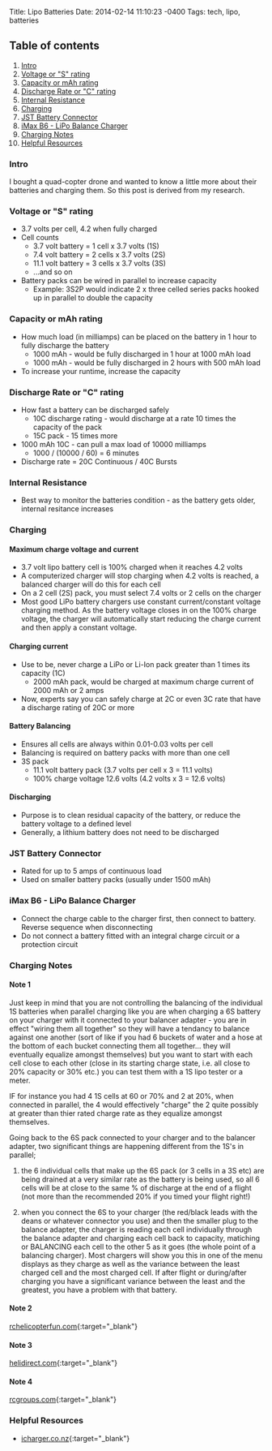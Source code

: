 Title: Lipo Batteries
Date: 2014-02-14 11:10:23 -0400
Tags: tech, lipo, batteries

## Table of contents
1. [Intro](#intro)
2. [Voltage or "S" rating](#voltage)
3. [Capacity or mAh rating](#capactiy)
4. [Discharge Rate or "C" rating](#discharge)
5. [Internal Resistance](#resistance)
6. [Charging](#charging)
7. [JST Battery Connector](#connector)
8. [iMax B6 - LiPo Balance Charger](#charger)
9. [Charging Notes](#charging_notes)
10. [Helpful Resources](#resources)

### Intro <a name="intro"></a>

<!-- PELICAN_BEGIN_SUMMARY -->
I bought a quad-copter drone and wanted to know a little more about their batteries and charging them.  So this post is derived from my research.
<!-- PELICAN_END_SUMMARY -->

### Voltage or "S" rating <a name="voltage"></a>

* 3.7 volts per cell, 4.2 when fully charged
* Cell counts
    * 3.7 volt battery = 1 cell x 3.7 volts (1S)
    * 7.4 volt battery = 2 cells x 3.7 volts (2S)
    * 11.1 volt battery = 3 cells x 3.7 volts (3S)
    * ...and so on
* Battery packs can be wired in parallel to increase capacity
    * Example: 3S2P would indicate 2 x three celled series packs hooked up in parallel to double the capacity

### Capacity or mAh rating <a name="capacity"></a>

* How much load (in milliamps) can be placed on the battery in 1 hour to fully discharge the battery
    * 1000 mAh - would be fully discharged in 1 hour at 1000 mAh load
    * 1000 mAh - would be fully discharged in 2 hours with 500 mAh load
* To increase your runtime, increase the capacity

### Discharge Rate or "C" rating <a name="discharge"></a>

* How fast a battery can be discharged safely
    * 10C discharge rating - would discharge at a rate 10 times the capacity of the pack
    * 15C pack - 15 times more
* 1000 mAh 10C - can pull a max load of 10000 milliamps
    * 1000 / (10000 / 60) = 6 minutes
* Discharge rate = 20C Continuous / 40C Bursts

### Internal Resistance <a name="resistance"></a>

* Best way to monitor the batteries condition - as the battery gets older, internal resitance increases

### Charging <a name="charging"></a>

#### Maximum charge voltage and current

* 3.7 volt lipo battery cell is 100% charged when it reaches 4.2 volts
* A computerized charger will stop charging when 4.2 volts is reached, a balanced charger will do this for each cell
* On a 2 cell (2S) pack, you must select 7.4 volts or 2 cells on the charger
* Most good LiPo battery chargers use constant current/constant voltage charging method.  As the battery voltage closes in on the 100% charge voltage, the charger will automatically start reducing the charge current and then apply a constant voltage.

#### Charging current

* Use to be, never charge a LiPo or Li-Ion pack greater than 1 times its capacity (1C)
    * 2000 mAh pack, would be charged at maximum charge current of 2000 mAh or 2 amps
* Now, experts say you can safely charge at 2C or even 3C rate that have a discharge rating of 20C or more

#### Battery Balancing

* Ensures all cells are always within 0.01-0.03 volts per cell
* Balancing is required on battery packs with more than one cell
* 3S pack
    * 11.1 volt battery pack (3.7 volts per cell x 3 = 11.1 volts)
    * 100% charge voltage 12.6 volts (4.2 volts x 3 = 12.6 volts)

#### Discharging

* Purpose is to clean residual capacity of the battery, or reduce the battery voltage to a defined level
* Generally, a lithium battery does not need to be discharged

### JST Battery Connector <a name="connector"></a>

* Rated for up to 5 amps of continuous load
* Used on smaller battery packs (usually under 1500 mAh)

### iMax B6 - LiPo Balance Charger <a name="charger"></a>

* Connect the charge cable to the charger first, then connect to battery.  Reverse sequence when disconnecting
* Do not connect a battery fitted with an integral charge circuit or a protection circuit

### Charging Notes <a name="charging_notes"></a>

#### Note 1

Just keep in mind that you are not controlling the balancing of the individual 1S batteries when parallel charging like you are when charging a 6S battery on your charger with it connected to your balancer adapter - you are in effect "wiring them all together" so they will have a tendancy to balance against one another (sort of like if you had 6 buckets of water and a hose at the bottom of each bucket connecting them all together... they will eventually equalize amongst themselves) but you want to start with each cell close to each other (close in its starting charge state, i.e. all close to 20% capacity or 30% etc.) you can test them with a 1S lipo tester or a meter. 

IF for instance you had 4 1S cells at 60 or 70% and 2 at 20%, when connected in parallel, the 4 would effectively "charge" the 2 quite possibly at greater than thier rated charge rate as they equalize amongst themselves.

Going back to the 6S pack connected to your charger and to the balancer adapter, two significant things are happening different from the 1S's in parallel;

1. the 6 individual cells that make up the 6S pack (or 3 cells in a 3S etc) are being drained at a very similar rate as the battery is being used, so all 6 cells will be at close to the same % of discharge at the end of a flight (not more than the recommended 20% if you timed your flight right!)

2. when you connect the 6S to your charger (the red/black leads with the deans or whatever connector you use) and then the smaller plug to the balance adapter, the charger is reading each cell individually through the balance adapter and charging each cell back to capacity, matiching or BALANCING each cell to the other 5 as it goes (the whole point of a balancing charger). Most chargers will show you this in one of the menu displays as they charge as well as the variance between the least charged cell and the most charged cell. If after flight or during/after charging you have a significant variance between the least and the greatest, you have a problem with that battery.

#### Note 2

[rchelicopterfun.com](http://www.rchelicopterfun.com/parallel-lipo-charging.html){:target="_blank"}

#### Note 3

[helidirect.com](http://helidirect.com/hyperion-6-port-parallel-charge-adapter-for-1s-um-lipoly-p-18642.hdx){:target="_blank"}

#### Note 4

[rcgroups.com](http://www.rcgroups.com/forums/showthread.php?t=1604502){:target="_blank"}

### Helpful Resources <a name="resources"></a>

* [icharger.co.nz](http://www.icharger.co.nz/articles/ArticleId/6/Introduction-To-Lipo-Batteries.aspx){:target="_blank"}